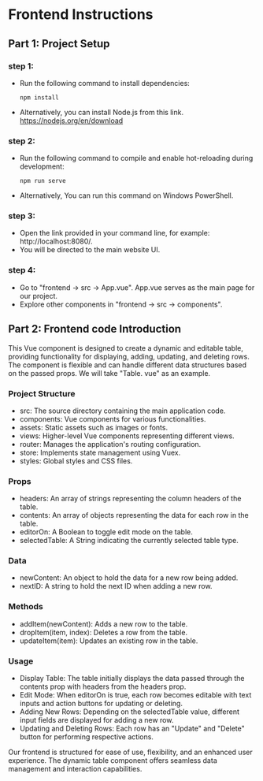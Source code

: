 # Frontend Instructions

## Part 1: Project Setup

### step 1:
- Run the following command to install dependencies:
  ```
  npm install
  ```

- Alternatively, you can install Node.js from this link.
https://nodejs.org/en/download 

### step 2: 
- Run the following command to compile and enable hot-reloading during development:

  ```
  npm run serve
  ```
- Alternatively, You can run this command on Windows PowerShell.

### step 3:
- Open the link provided in your command line, for example: http://localhost:8080/.
- You will be directed to the main website UI.

### step 4:
- Go to "frontend -> src -> App.vue". App.vue serves as the main page for our project.
- Explore other components in "frontend -> src -> components".

## Part 2: Frontend code Introduction

This Vue component is designed to create a dynamic and editable table, providing functionality for displaying, adding, updating, and deleting rows. The component is flexible and can handle different data structures based on the passed props. We will take "Table. vue" as an example.

### Project Structure
- src: The source directory containing the main application code.
- components: Vue components for various functionalities.
- assets: Static assets such as images or fonts.
- views: Higher-level Vue components representing different views.
- router: Manages the application's routing configuration.
- store: Implements state management using Vuex.
- styles: Global styles and CSS files.


### Props
- headers: An array of strings representing the column headers of the table.
- contents: An array of objects representing the data for each row in the table.
- editorOn: A Boolean to toggle edit mode on the table.
- selectedTable: A String indicating the currently selected table type.

### Data
- newContent: An object to hold the data for a new row being added.
- nextID: A string to hold the next ID when adding a new row.

### Methods
- addItem(newContent): Adds a new row to the table.
- dropItem(item, index): Deletes a row from the table.
- updateItem(item): Updates an existing row in the table.

### Usage
- Display Table: The table initially displays the data passed through the contents prop with headers from the headers prop.
- Edit Mode: When editorOn is true, each row becomes editable with text inputs and action buttons for updating or deleting.
- Adding New Rows: Depending on the selectedTable value, different input fields are displayed for adding a new row.
- Updating and Deleting Rows: Each row has an "Update" and "Delete" button for performing respective actions.

Our frontend is structured for ease of use, flexibility, and an enhanced user experience. The dynamic table component offers seamless data management and interaction capabilities.
